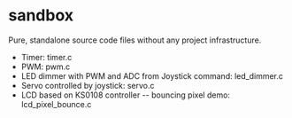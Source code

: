 # sandbox

Pure, standalone source code files without any project infrastructure.
* Timer: timer.c
* PWM: pwm.c
* LED dimmer with PWM and ADC from Joystick command: led_dimmer.c
* Servo controlled by joystick: servo.c
* LCD based on KS0108 controller -- bouncing pixel demo: lcd_pixel_bounce.c
